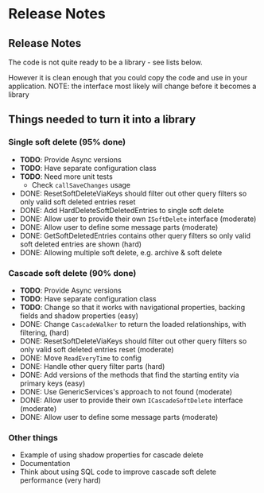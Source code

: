 # Release Notes

## Release Notes

The code is not quite ready to be a library - see lists below.

However it is clean enough that you could copy the code and use in your application. NOTE: the interface most likely will change before it becomes a library

## Things needed to turn it into a library

### Single soft delete (95% done)

- **TODO**: Provide Async versions
- **TODO**: Have separate configuration class
- **TODO**: Need more unit tests
    - Check `callSaveChanges` usage
- DONE: ResetSoftDeleteViaKeys should filter out other query filters so only valid soft deleted entries reset
- DONE: Add HardDeleteSoftDeletedEntries to single soft delete
- DONE: Allow user to provide their own `ISoftDelete` interface (moderate)
- DONE: Allow user to define some message parts (moderate)
- DONE: GetSoftDeletedEntries contains other query filters so only valid soft deleted  entries are shown (hard)
- DONE: Allowing multiple soft delete, e.g. archive & soft delete

### Cascade soft delete (90% done)

- **TODO**: Provide Async versions
- **TODO**: Have separate configuration class
- **TODO**: Change so that it works with navigational properties, backing fields and shadow properties (easy)
- DONE: Change `CascadeWalker` to return the loaded relationships, with filtering,  (hard)
- DONE: ResetSoftDeleteViaKeys should filter out other query filters so only valid soft deleted entries reset (moderate)
- DONE: Move `ReadEveryTime` to config
- DONE: Handle other query filter parts (hard)
- DONE: Add versions of the methods that find the starting entity via primary keys (easy)
- DONE: Use GenericServices's approach to not found (moderate)
- DONE: Allow user to provide their own `ICascadeSoftDelete` interface (moderate)
- DONE: Allow user to define some message parts (moderate)


### Other things

* Example of using shadow properties for cascade delete
* Documentation
* Think about using SQL code to improve cascade soft delete performance (very hard)
